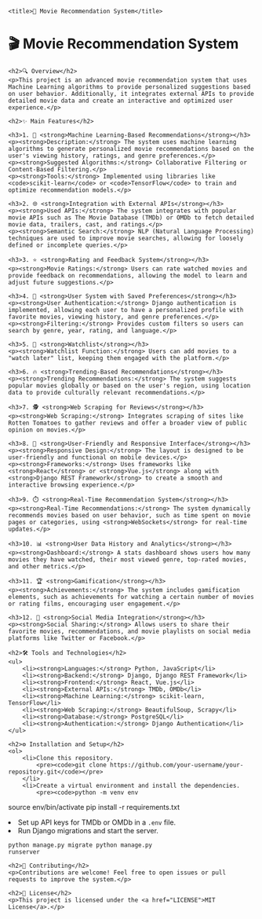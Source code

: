 
    <title>🎥 Movie Recommendation System</title>
</head>
<body>
    <h1>🎬 Movie Recommendation System</h1>

    <h2>🔍 Overview</h2>
    <p>This project is an advanced movie recommendation system that uses Machine Learning algorithms to provide personalized suggestions based on user behavior. Additionally, it integrates external APIs to provide detailed movie data and create an interactive and optimized user experience.</p>

    <h2>✨ Main Features</h2>

    <h3>1. 🤖 <strong>Machine Learning-Based Recommendations</strong></h3>
    <p><strong>Description:</strong> The system uses machine learning algorithms to generate personalized movie recommendations based on the user's viewing history, ratings, and genre preferences.</p>
    <p><strong>Suggested Algorithms:</strong> Collaborative Filtering or Content-Based Filtering.</p>
    <p><strong>Tools:</strong> Implemented using libraries like <code>scikit-learn</code> or <code>TensorFlow</code> to train and optimize recommendation models.</p>

    <h3>2. 🌐 <strong>Integration with External APIs</strong></h3>
    <p><strong>Used APIs:</strong> The system integrates with popular movie APIs such as The Movie Database (TMDb) or OMDb to fetch detailed movie data, trailers, cast, and ratings.</p>
    <p><strong>Semantic Search:</strong> NLP (Natural Language Processing) techniques are used to improve movie searches, allowing for loosely defined or incomplete queries.</p>

    <h3>3. ⭐ <strong>Rating and Feedback System</strong></h3>
    <p><strong>Movie Ratings:</strong> Users can rate watched movies and provide feedback on recommendations, allowing the model to learn and adjust future suggestions.</p>

    <h3>4. 👤 <strong>User System with Saved Preferences</strong></h3>
    <p><strong>User Authentication:</strong> Django authentication is implemented, allowing each user to have a personalized profile with favorite movies, viewing history, and genre preferences.</p>
    <p><strong>Filtering:</strong> Provides custom filters so users can search by genre, year, rating, and language.</p>

    <h3>5. 📝 <strong>Watchlist</strong></h3>
    <p><strong>Watchlist Function:</strong> Users can add movies to a "watch later" list, keeping them engaged with the platform.</p>

    <h3>6. 🔥 <strong>Trending-Based Recommendations</strong></h3>
    <p><strong>Trending Recommendations:</strong> The system suggests popular movies globally or based on the user's region, using location data to provide culturally relevant recommendations.</p>

    <h3>7. 🕵️ <strong>Web Scraping for Reviews</strong></h3>
    <p><strong>Web Scraping:</strong> Integrates scraping of sites like Rotten Tomatoes to gather reviews and offer a broader view of public opinion on movies.</p>

    <h3>8. 📱 <strong>User-Friendly and Responsive Interface</strong></h3>
    <p><strong>Responsive Design:</strong> The layout is designed to be user-friendly and functional on mobile devices.</p>
    <p><strong>Frameworks:</strong> Uses frameworks like <strong>React</strong> or <strong>Vue.js</strong> along with <strong>Django REST Framework</strong> to create a smooth and interactive browsing experience.</p>

    <h3>9. ⏱️ <strong>Real-Time Recommendation System</strong></h3>
    <p><strong>Real-Time Recommendations:</strong> The system dynamically recommends movies based on user behavior, such as time spent on movie pages or categories, using <strong>WebSockets</strong> for real-time updates.</p>

    <h3>10. 📊 <strong>User Data History and Analytics</strong></h3>
    <p><strong>Dashboard:</strong> A stats dashboard shows users how many movies they have watched, their most viewed genre, top-rated movies, and other metrics.</p>

    <h3>11. 🏆 <strong>Gamification</strong></h3>
    <p><strong>Achievements:</strong> The system includes gamification elements, such as achievements for watching a certain number of movies or rating films, encouraging user engagement.</p>

    <h3>12. 🔗 <strong>Social Media Integration</strong></h3>
    <p><strong>Social Sharing:</strong> Allows users to share their favorite movies, recommendations, and movie playlists on social media platforms like Twitter or Facebook.</p>

    <h2>🛠️ Tools and Technologies</h2>
    <ul>
        <li><strong>Languages:</strong> Python, JavaScript</li>
        <li><strong>Backend:</strong> Django, Django REST Framework</li>
        <li><strong>Frontend:</strong> React, Vue.js</li>
        <li><strong>External APIs:</strong> TMDb, OMDb</li>
        <li><strong>Machine Learning:</strong> scikit-learn, TensorFlow</li>
        <li><strong>Web Scraping:</strong> BeautifulSoup, Scrapy</li>
        <li><strong>Database:</strong> PostgreSQL</li>
        <li><strong>Authentication:</strong> Django Authentication</li>
    </ul>

    <h2>⚙️ Installation and Setup</h2>
    <ol>
        <li>Clone this repository.
            <pre><code>git clone https://github.com/your-username/your-repository.git</code></pre>
        </li>
        <li>Create a virtual environment and install the dependencies.
            <pre><code>python -m venv env
source env/bin/activate
pip install -r requirements.txt</code></pre>
        </li>
        <li>Set up API keys for TMDb or OMDb in a <code>.env</code> file.</li>
        <li>Run Django migrations and start the server.
            <pre><code>python manage.py migrate
python manage.py runserver</code></pre>
        </li>
    </ol>

    <h2>🤝 Contributing</h2>
    <p>Contributions are welcome! Feel free to open issues or pull requests to improve the system.</p>

    <h2>📄 License</h2>
    <p>This project is licensed under the <a href="LICENSE">MIT License</a>.</p>
</body>
</html>

